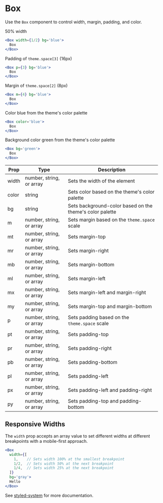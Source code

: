 
# Box

Use the `Box` component to control width, margin, padding, and color.

50% width

```.jsx
<Box width={1/2} bg='blue'>
  Box
</Box>
```

Padding of `theme.space[3]` (16px)

```.jsx
<Box p={3} bg='blue'>
  Box
</Box>
```

Margin of `theme.space[2]` (8px)

```.jsx
<Box m={4} bg='blue'>
  Box
</Box>
```

Color blue from the theme's color palette

```.jsx
<Box color='blue'>
  Box
</Box>
```

Background color green from the theme's color palette

```.jsx
<Box bg='green'>
  Box
</Box>
```

Prop | Type | Description
---|---|---
width | number, string, or array | Sets the width of the element
color | string | Sets color based on the theme's color palette
bg | string | Sets background-color based on the theme's color palette
m | number, string, or array | Sets margin based on the `theme.space` scale
mt | number, string, or array | Sets margin-top
mr | number, string, or array | Sets margin-right
mb | number, string, or array | Sets margin-bottom
ml | number, string, or array | Sets margin-left
mx | number, string, or array | Sets margin-left and margin-right
my | number, string, or array | Sets margin-top and margin-bottom
p | number, string, or array | Sets padding based on the `theme.space` scale
pt | number, string, or array | Sets padding-top
pr | number, string, or array | Sets padding-right
pb | number, string, or array | Sets padding-bottom
pl | number, string, or array | Sets padding-left
px | number, string, or array | Sets padding-left and padding-right
py | number, string, or array | Sets padding-top and padding-bottom


## Responsive Widths

The `width` prop accepts an array value to set different widths at different breakpoints with a mobile-first approach.

```.jsx
<Box
  width={[
    1,    // Sets width 100% at the smallest breakpoint
    1/2,  // Sets width 50% at the next breakpoint
    1/4,  // Sets width 25% at the next breakpoint
  ]}
  bg='gray'>
  Hello
</Box>
```

See [styled-system](https://github.com/jxnblk/styled-system) for more documentation.
